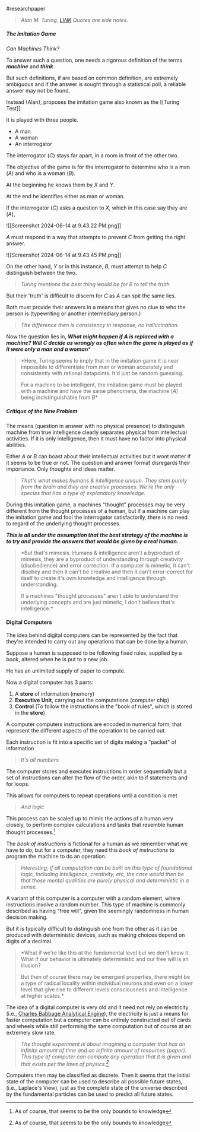 #researchpaper 

> *Alan M. Turing, [LINK](https://redirect.cs.umbc.edu/courses/471/papers/turing.pdf)*
>*Quotes are side notes.*

##### The Imitation Game

*Can Machines Think?*

To answer such a question, one needs a rigorous definition of the terms ***machine*** and ***think***.

But such definitions, if are based on common definition, are extremely ambiguous and if the answer is sought through a statistical poll, a reliable answer may not be found.

Instead (Alan), proposes the imitation game also known as the [[Turing Test]]

It is played with three people.

- A man
- A woman
- An interrogator

The interrogator ($C$) stays far apart, in a room in front of the other two.

The objective of the game is for the interrogator to determine who is a man ($A$) and who is a woman ($B$). 

At the beginning he knows them by $X$ and $Y$.

At the end he identifies either as man or woman.

If the interrogator ($C$) asks a question to $X$, which in this case say they are ($A$), 

![[Screenshot 2024-06-14 at 9.43.22 PM.png]]

$A$ must respond in a way that attempts to prevent $C$ from getting the right answer.

![[Screenshot 2024-06-14 at 9.43.45 PM.png]]

On the other hand, $Y$ or in this instance, $B$, must attempt to help $C$ distinguish between the two.

> *Turing mentions the best thing would be for $B$ to tell the truth*

But their 'truth' is difficult to discern for $C$ as $A$ can spit the same lies.

Both must provide their answers in a means that gives no clue to who the person is (typewriting or another intermediary person.)

> *The difference then is consistency in response, no hallucination.*

Now the question lies in, ***What might happen if $A$ is replaced with a machine? Will $C$ decide as wrongly as often when the game is played as if it were only a man and a woman****

>*Here, Turing seems to imply that in the imitation game it is near impossible to differentiate from man or woman accurately and consistently with rational datapoints. It'd just be random guessing.
>
>For a machine to be intelligent, the imitation game must be played with a machine and have the same phenomena, the machine ($A$) being indistinguishable from $B$*

##### **Critique of the New Problem**

The means (question in answer with no physical presence) to distinguish machine from true intelligence clearly separates physical from intellectual activities. If it is only intelligence, then it must have no factor into physical abilities. 

Either $A$ or $B$ can boast about their intellectual activities but it wont matter if it seems to be true or not. The question and answer format disregards their importance. Only thoughts and ideas matter.

> *That's what makes humans & intelligence unique. They stem purely from the brain and they are creative processes. We're the only species that has a type of explanatory knowledge.*

During this imitation game, a machines "thought" processes may be very different from the thought processes of a human, but if a machine can play the imitation game and fool the interrogator satisfactorily, there is no need to regard of the underlying thought processes.

***This is all under the assumption that the best strategy of the machine is to try and provide the answers that would be given by a real human.***

> *But that's mimesis. Humans & intelligence aren't a byproduct of mimesis, they are a byproduct of understanding through creativity (disobedience) and error correction. If a computer is mimetic, it can't disobey and then it can't be creative and then it can't error-correct for itself to create it's own knowledge and intelligence through understanding. 
> 
> If a machines "thought processes" aren't able to understand the underlying concepts and are just mimetic, I don't believe that's intelligence.*

#### Digital Computers

The idea behind digital computers can be represented by the fact that they're intended to carry out any operations that can be done by a human.

Suppose a human is supposed to be following fixed rules, supplied by a book, altered when he is put to a new job.

He has an unlimited supply of paper to compute.

Now a digital computer has 3 parts:

1. A **store** of information (memory)
2. **Executive** **Unit**, carrying out the computations (computer chip) 
3. **Control** (To follow the instructions in the "book of rules", which is stored in the **store**)

A computer computers instructions are encoded in numerical form, that represent the different aspects of the operation to be carried out.

Each instruction is fit into a specific set of digits making a "packet" of information

> *It's all numbers*

The computer stores and executes instructions in order sequentially but a set of instructions can alter the flow of the order, akin to if statements and for loops.

This allows for computers to repeat operations until a condition is met

> _And logic_

This process can be scaled up to mimic the actions of a human very closely, to perform complex calculations and tasks that resemble human thought processes.[^1]

The *book of instructions* is fictional for a human as we remember what we have to do, but for a computer, they need this *book of instructions* to program the machine to do an operation.

> *Interesting, if all computation can be built on this type of foundational logic, including intelligence, creativity, etc, the case would then be that those mental qualities are purely physical and deterministic in a sense.*

A variant of this computer is a computer with a random element, where instructions involve a random number. This type of machine is commonly described as having "free will", given the seemingly randomness in human decision making. 

But it is typically difficult to distinguish one from the other as it can be produced with deterministic devices, such as making choices depend on digits of a decimal.

> *What if we're like this at the fundamental level but we don't know it. 
> What if our behavior is ultimately deterministic and our free will is an illusion? 
> 
> But then of course there may be emergent properties, there might be a type of radical locality within individual neurons and even on a lower level that give rise to different levels consciousness and intelligence at higher scales.*

The idea of a digital computer is very old and it need not rely on electricity (i.e., [Charles Babbage Analytical Engine](https://www.youtube.com/watch?v=BlbQsKpq3Ak)), the electricity is just a means for faster computation but a computer can be entirely constructed out of cards and wheels while still performing the same computation but of course at an extremely slow rate.

> *The thought experiment is about imagining a computer that has an infinite amount of time and an infinite amount of resources (paper). This type of computer can compute any operation that it is given and that exists per the laws of physics.[^1]*

Computers then may be classified as discrete. Then it seems that the initial state of the computer can be used to describe all possible future states, (i.e., Laplace's View), just as the complete state of the universe described by the fundamental particles can be used to predict all future states.


[^1]: As of course, that seems to be the only bounds to knowledge